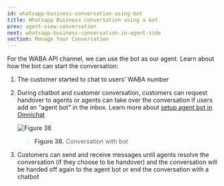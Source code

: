 ```yaml
---
id: whatsapp-business-conversation-using-bot
title: Whatsapp Business conversation using a bot
prev: agent-view-conversation
next: whatsapp-business-conversation-in-agent-side
section: Manage Your Conversation
---
```


For the WABA API channel, we can use the bot as our agent. Learn about how the bot can start the conversation:

1. The customer started to chat to users’ WABA number
2. During chatbot and customer conversation, customers can request handover to agents or agents can take over the conversation if users add an “agent bot” in the inbox. Learn more about [setup agent bot in Omnichat](/kata-omnichat/configure-your-agent-chatbot/setup-agent-bot-in-kata-omnichat)

    ![Figure 38](/assets/images/products/kata-omnichat/image38.png)

    > **Figure 38.** Conversation with bot

3. Customers can send and receive messages until agents resolve the conversation (if they choose to be handover) and the conversation will be handed off again to the agent bot or end the conversation with a chatbot
